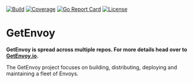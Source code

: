 [![Build](https://github.com/tetratelabs/getenvoy/workflows/build/badge.svg)](https://github.com/tetratelabs/getenvoy)
[![Coverage](https://codecov.io/gh/tetratelabs/getenvoy/branch/master/graph/badge.svg)](https://codecov.io/gh/tetratelabs/getenvoy)
[![Go Report Card](https://goreportcard.com/badge/github.com/tetratelabs/getenvoy)](https://goreportcard.com/report/github.com/tetratelabs/getenvoy)
[![License](https://img.shields.io/badge/license-Apache%202.0-blue.svg)](LICENSE)
# GetEnvoy

**GetEnvoy is spread across multiple repos. For more details head over to [GetEnvoy.io](https://getenvoy.io/github).**

The GetEnvoy project focuses on building, distributing, deploying and maintaining a fleet of Envoys.
